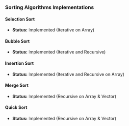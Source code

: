 ### Sorting Algorithms Implementations

#### Selection Sort

- **Status:** Implemented (Iterative on Array)

#### Bubble Sort

- **Status:** Implemented (Iterative and Recursive)

#### Insertion Sort

- **Status:** Implemented (Iterative and Recursive on Array)

#### Merge Sort

- **Status:** Implemented (Recursive on Array & Vector)

#### Quick Sort

- **Status:** Implemented (Recursive on Array & Vector)

